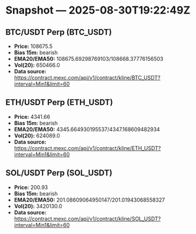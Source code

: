 # Snapshot — 2025-08-30T19:22:49Z

## BTC/USDT Perp (BTC_USDT)
- **Price:** 108675.5
- **Bias 15m:** bearish
- **EMA20/EMA50:** 108675.69298769103/108668.37776156503
- **Vol(20):** 650466.0
- **Data source:** https://contract.mexc.com/api/v1/contract/kline/BTC_USDT?interval=Min1&limit=60

## ETH/USDT Perp (ETH_USDT)
- **Price:** 4341.66
- **Bias 15m:** bearish
- **EMA20/EMA50:** 4345.664930195537/4347.168609482934
- **Vol(20):** 624089.0
- **Data source:** https://contract.mexc.com/api/v1/contract/kline/ETH_USDT?interval=Min1&limit=60

## SOL/USDT Perp (SOL_USDT)
- **Price:** 200.93
- **Bias 15m:** bearish
- **EMA20/EMA50:** 201.08609064950147/201.01943068558327
- **Vol(20):** 3420130.0
- **Data source:** https://contract.mexc.com/api/v1/contract/kline/SOL_USDT?interval=Min1&limit=60
